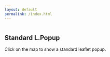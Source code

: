 ```yaml
---
layout: default
permalink: /index.html
---
```


<div style="float: left; margin-right: 20px">
    <h2>Standard L.Popup</h2>
    <p>Click on the map to show a standard leaflet popup.</p>
    <div id="map1" style="height:400px; width:400px; margin-bottom: 20px;"></div>
    <script type="text/javascript">
        var map1 = L.map('map1').setView([48.850258, 2.351074], 11);
    	// create the tile layer with correct attribution
    	L.tileLayer('https://a.tile.openstreetmap.org/{z}/{x}/{y}.png', {
        	attribution: '&copy; <a href="http://www.openstreetmap.org/copyright">OpenStreetMap</a> contributors'
    	}).addTo(map1);
    	
    	map1.on('click',function(e) {
            L.popup({ autoPan: false}).setContent(e.latlng.lat.toFixed(6) + ', ' + e.latlng.lng.toFixed(6))
                     .setLatLng(e.latlng)
                     .openOn(map1);
        });
    	
    	map1.on('popupopen',function(e) {
    		e.popup.marker1 = L.circleMarker(e.popup.getLatLng(), { radius: 2 , color: "#0000ff" }).addTo(map1);
    		e.popup.marker2 = L.circleMarker(e.popup.getLatLng(), { radius: 10 , color: "#ff0000" }).addTo(map1);
        });
    	
    	map1.on('popupclose',function(e) {
    		map1.removeLayer(e.popup.marker1);
    		map1.removeLayer(e.popup.marker2);
        });
    </script>
 </div>
    
<div style="float: left; margin-right: 20px">
    <h2>Responsive Popup - No tip</h2>
    <p>Click on the map to show a responsive popup.</p>
    <div id="map2" style="height:400px; width:400px; margin-bottom: 20px;"></div>
    <script type="text/javascript">
        var map2 = L.map('map2').setView([48.850258, 2.351074], 11);
    	// create the tile layer with correct attribution
    	L.tileLayer('https://a.tile.openstreetmap.org/{z}/{x}/{y}.png', {
        	attribution: '&copy; <a href="http://www.openstreetmap.org/copyright">OpenStreetMap</a> contributors'
    	}).addTo(map2);
    	
    	map2.on('click',function(e) {
            L.responsivePopup({ autoPan: false, offset: [11, 11]}).setContent(e.latlng.lat.toFixed(6) + ', ' + e.latlng.lng.toFixed(6))
                     .setLatLng(e.latlng)
                     .openOn(map2);
        });
    	
    	map2.on('popupopen',function(e) {
    		e.popup.marker1 = L.circleMarker(e.popup.getLatLng(), { radius: 2 , color: "#0000ff" }).addTo(map2);
    		e.popup.marker2 = L.circleMarker(e.popup.getLatLng(), { radius: 10 , color: "#ff0000" }).addTo(map2);
        });
    	
    	map2.on('popupclose',function(e) {
    		map2.removeLayer(e.popup.marker1);
    		map2.removeLayer(e.popup.marker2);
        });
    </script>
</div>

<div style="float: left; margin-right: 20px">
    <h2>Responsive Popup - Landscape</h2>
    <p>Click on the map to show a responsive popup.</p>
    <div id="map3" style="height:400px; width:400px; margin-bottom: 20px;"></div>
    <script type="text/javascript">
        var map3 = L.map('map3').setView([48.850258, 2.351074], 11);
    	// create the tile layer with correct attribution
    	L.tileLayer('https://a.tile.openstreetmap.org/{z}/{x}/{y}.png', {
        	attribution: '&copy; <a href="http://www.openstreetmap.org/copyright">OpenStreetMap</a> contributors'
    	}).addTo(map3);
    	
    	map3.on('click',function(e) {
            L.responsivePopup({ autoPan: false, offset: [11, 11]}).setContent('<div style="text-align: center; height: 160px; width: 300px">' + e.latlng.lat.toFixed(6) + ', ' + e.latlng.lng.toFixed(6) + '</div>')
                     .setLatLng(e.latlng)
                     .openOn(map3);
        });
    	
    	map3.on('popupopen',function(e) {
    		e.popup.marker1 = L.circleMarker(e.popup.getLatLng(), { radius: 2 , color: "#0000ff" }).addTo(map3);
    		e.popup.marker2 = L.circleMarker(e.popup.getLatLng(), { radius: 10 , color: "#ff0000" }).addTo(map3);
        });
    	
    	map3.on('popupclose',function(e) {
    		map3.removeLayer(e.popup.marker1);
    		map3.removeLayer(e.popup.marker2);
        });
    </script>
</div>


<div style="float: left; margin-right: 20px">
    <h2>Responsive Popup - Portrait</h2>
    <p>Click on the map to show a responsive popup.</p>
    <div id="map4" style="height:300px; width:500px; margin-bottom: 20px;"></div>
    <script type="text/javascript">
        var map4 = L.map('map4').setView([48.850258, 2.351074], 11);
    	// create the tile layer with correct attribution
    	L.tileLayer('https://a.tile.openstreetmap.org/{z}/{x}/{y}.png', {
        	attribution: '&copy; <a href="http://www.openstreetmap.org/copyright">OpenStreetMap</a> contributors'
    	}).addTo(map4);
    	
    	map4.on('click',function(e) {
            L.responsivePopup({ autoPan: false, offset: [11, 11]}).setContent('<div style="text-align: center; height: 200px; width: 100px">' + e.latlng.lat.toFixed(6) + ', ' + e.latlng.lng.toFixed(6) + '</div>')
                     .setLatLng(e.latlng)
                     .openOn(map4);
        });
    	
    	map4.on('popupopen',function(e) {
    		e.popup.marker1 = L.circleMarker(e.popup.getLatLng(), { radius: 2 , color: "#0000ff" }).addTo(map4);
    		e.popup.marker2 = L.circleMarker(e.popup.getLatLng(), { radius: 10 , color: "#ff0000" }).addTo(map4);
        });
    	
    	map4.on('popupclose',function(e) {
    		map4.removeLayer(e.popup.marker1);
    		map4.removeLayer(e.popup.marker2);
        });
    </script>
</div>
